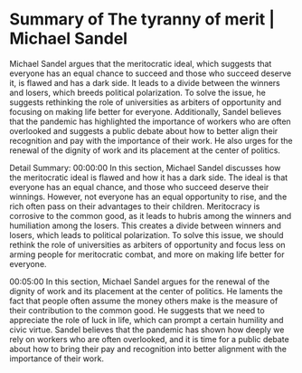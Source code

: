 # Summary of The tyranny of merit | Michael Sandel

Michael Sandel argues that the meritocratic ideal, which suggests that everyone has an equal chance to succeed and those who succeed deserve it, is flawed and has a dark side. It leads to a divide between the winners and losers, which breeds political polarization. To solve the issue, he suggests rethinking the role of universities as arbiters of opportunity and focusing on making life better for everyone. Additionally, Sandel believes that the pandemic has highlighted the importance of workers who are often overlooked and suggests a public debate about how to better align their recognition and pay with the importance of their work. He also urges for the renewal of the dignity of work and its placement at the center of politics.

Detail Summary: 
00:00:00
In this section, Michael Sandel discusses how the meritocratic ideal is flawed and how it has a dark side. The ideal is that everyone has an equal chance, and those who succeed deserve their winnings. However, not everyone has an equal opportunity to rise, and the rich often pass on their advantages to their children. Meritocracy is corrosive to the common good, as it leads to hubris among the winners and humiliation among the losers. This creates a divide between winners and losers, which leads to political polarization. To solve this issue, we should rethink the role of universities as arbiters of opportunity and focus less on arming people for meritocratic combat, and more on making life better for everyone.

00:05:00
In this section, Michael Sandel argues for the renewal of the dignity of work and its placement at the center of politics. He laments the fact that people often assume the money others make is the measure of their contribution to the common good. He suggests that we need to appreciate the role of luck in life, which can prompt a certain humility and civic virtue. Sandel believes that the pandemic has shown how deeply we rely on workers who are often overlooked, and it is time for a public debate about how to bring their pay and recognition into better alignment with the importance of their work.

